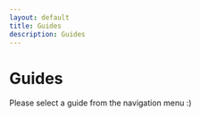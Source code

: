 ```yaml
---
layout: default
title: Guides
description: Guides
---
```


# Guides

Please select a guide from the navigation menu :)